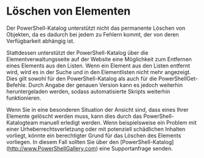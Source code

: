 # Löschen von Elementen

Der PowerShell-Katalog unterstützt nicht das permanente Löschen von Objekten, da es dadurch bei jedem zu Fehlern kommt, der von deren Verfügbarkeit abhängig ist.

Stattdessen unterstützt der PowerShell-Katalog über die Elementverwaltungsseite auf der Website eine Möglichkeit zum Entfernen eines Elements aus den Listen. Wenn ein Element aus den Listen entfernt wird, wird es in der Suche und in den Elementlisten nicht mehr angezeigt. Dies gilt sowohl für den PowerShell-Katalog als auch für die PowerShellGet-Befehle. Durch Angabe der genauen Version kann es jedoch weiterhin heruntergeladen werden, sodass automatisierte Skripts weiterhin funktionieren.

Wenn Sie in eine besonderen Situation der Ansicht sind, dass eines Ihrer Elemente gelöscht werden muss, kann dies durch das PowerShell-Katalogteam manuell erledigt werden. Wenn beispielsweise ein Problem mit einer Urheberrechtsverletzung oder mit potenziell schädlichen Inhalten vorliegt, könnte ein berechtigter Grund für das Löschen des Elements vorliegen. In diesem Fall sollten Sie über den [PowerShell-Katalog] (http://www.PowerShellGallery.com) eine Supportanfrage senden.

<!--HONumber=Aug16_HO3-->


